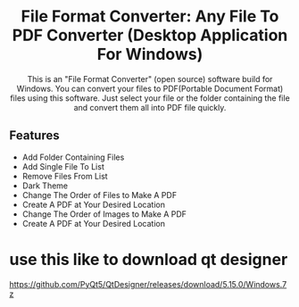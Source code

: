 <div align="center">
  <h1><strong>File Format Converter: Any File To PDF Converter (Desktop Application For Windows)</strong></h1>
  <p>This is an "File Format Converter" (open source) software build for Windows. You can convert your files to
PDF(Portable Document Format) files using this software. Just select your file or the folder containing the file and convert them all into PDF file quickly.</p>
</div>

## Features


- Add Folder Containing Files
- Add Single File To List
- Remove Files From List
- Dark Theme
- Change The Order of Files to Make A PDF
- Create A PDF at Your Desired Location
- Change The Order of Images to Make A PDF
- Create A PDF at Your Desired Location 

# use this like to download qt designer
https://github.com/PyQt5/QtDesigner/releases/download/5.15.0/Windows.7z
